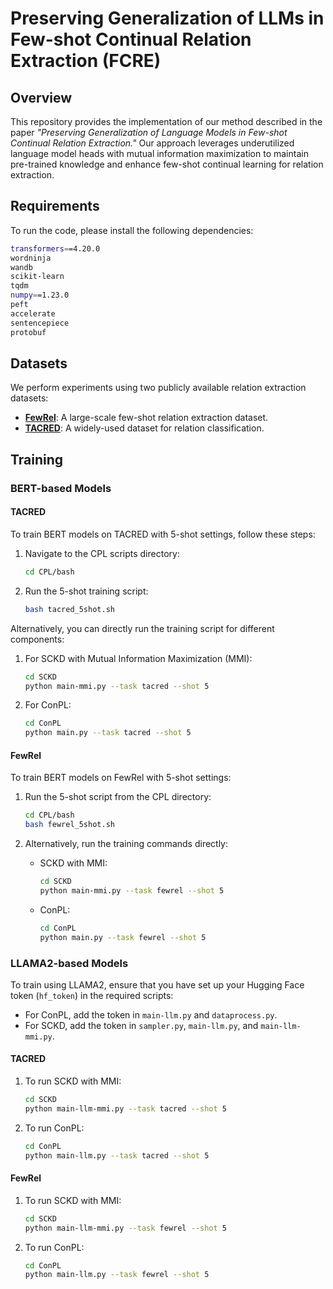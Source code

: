 # Preserving Generalization of LLMs in Few-shot Continual Relation Extraction (FCRE)

## Overview
This repository provides the implementation of our method described in the paper _"Preserving Generalization of Language Models in Few-shot Continual Relation Extraction."_ Our approach leverages underutilized language model heads with mutual information maximization to maintain pre-trained knowledge and enhance few-shot continual learning for relation extraction.

## Requirements
To run the code, please install the following dependencies:
```bash
transformers==4.20.0
wordninja
wandb
scikit-learn
tqdm
numpy==1.23.0
peft
accelerate
sentencepiece
protobuf
```

## Datasets
We perform experiments using two publicly available relation extraction datasets:

- **[FewRel](https://github.com/thunlp/FewRel)**: A large-scale few-shot relation extraction dataset.
- **[TACRED](https://nlp.stanford.edu/projects/tacred/)**: A widely-used dataset for relation classification.

## Training
### BERT-based Models

#### TACRED
To train BERT models on TACRED with 5-shot settings, follow these steps:

1. Navigate to the CPL scripts directory:
   ```bash
   cd CPL/bash
   ```
2. Run the 5-shot training script:
   ```bash
   bash tacred_5shot.sh
   ```

Alternatively, you can directly run the training script for different components:

1. For SCKD with Mutual Information Maximization (MMI):
   ```bash
   cd SCKD
   python main-mmi.py --task tacred --shot 5 
   ```

2. For ConPL:
   ```bash
   cd ConPL
   python main.py --task tacred --shot 5  
   ```

#### FewRel
To train BERT models on FewRel with 5-shot settings:

1. Run the 5-shot script from the CPL directory:
   ```bash
   cd CPL/bash
   bash fewrel_5shot.sh
   ```

2. Alternatively, run the training commands directly:

   - SCKD with MMI:
     ```bash
     cd SCKD
     python main-mmi.py --task fewrel --shot 5 
     ```

   - ConPL:
     ```bash
     cd ConPL
     python main.py --task fewrel --shot 5  
     ```

### LLAMA2-based Models

To train using LLAMA2, ensure that you have set up your Hugging Face token (`hf_token`) in the required scripts:

- For ConPL, add the token in `main-llm.py` and `dataprocess.py`.
- For SCKD, add the token in `sampler.py`, `main-llm.py`, and `main-llm-mmi.py`.

#### TACRED

1. To run SCKD with MMI:
   ```bash
   cd SCKD
   python main-llm-mmi.py --task tacred --shot 5 
   ```

2. To run ConPL:
   ```bash
   cd ConPL
   python main-llm.py --task tacred --shot 5  
   ```

#### FewRel

1. To run SCKD with MMI:
   ```bash
   cd SCKD
   python main-llm-mmi.py --task fewrel --shot 5 
   ```

2. To run ConPL:
   ```bash
   cd ConPL
   python main-llm.py --task fewrel --shot 5  
   ```
